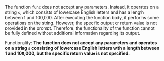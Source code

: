 The function `func` does not accept any parameters. Instead, it operates on a string `s`, which consists of lowercase English letters and has a length between 1 and 100,000. After executing the function body, it performs some operations on the string. However, the specific output or return value is not provided in the prompt. Therefore, the functionality of the function cannot be fully defined without additional information regarding its output. 

Functionality: **The function does not accept any parameters and operates on a string `s` consisting of lowercase English letters with a length between 1 and 100,000, but the specific return value is not specified.**